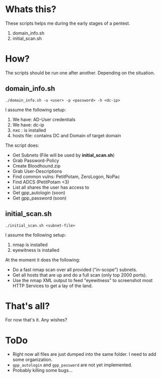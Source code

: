 # Whats this?

These scripts helps me during the early stages of a pentest.

1. domain_info.sh
2. initial_scan.sh

# How?

The scripts should be run one after another. Depending on the situation.

## domain_info.sh

```
./domain_info.sh -u <user> -p <password> -h <dc-ip>
```

I assume the following setup:

1. We have: AD-User credentials
2. We have: dc-ip
3. nxc    : is installed
4. hosts file: contains DC and Domain of target domain 

The script does:

- Get Subnets (File will be used by **initial_scan.sh**)
- Grab Password-Policy
- Create Bloodhound.zip
- Grab User-Descriptions
- Find common vulns: PetitPotam, ZeroLogon, NoPac
- Find ADCS (PetitPotam <3)
- List all shares the user has access to
- Get gpp_autologin (soon)
- Get gpp_password (soon)

## initial_scan.sh

```
./initial_scan.sh <subnet-file>
```

I assume the following setup:

1. nmap is installed
2. eyewitness is installed

At the moment it does the following:

- Do a fast nmap scan over all provided ("in-scope") subnets.
- Get all hosts that are up and do a full scan (only top 2000 ports).
- Use the nmap XML output to feed "eyewitness" to screenshot most HTTP Services to get a lay of the land.

# That's all?

For now that's it. Any wishes?

# ToDo

- Right now all files are just dumped into the same folder. I need to add some organization.
- `gpp_autologin` and `gpp_password` are not yet implemented.
- Probably killing some bugs...
